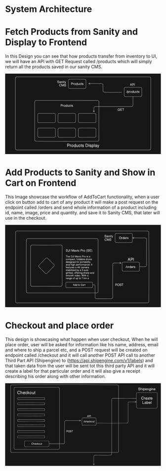 # System Architecture

# Fetch Products from Sanity and Display to Frontend

In this Design you can see that how products transfer from inventory to UI, we will have an API with GET Request called /products which will simply return all the products saved in our sanity CMS.

<img src="/documentation/Sytem Architecture Images/Product-Display.png" alt="Alt text" width="900"  />


# Add Products to Sanity and Show in Cart on Frontend

This Image showcase the workflow of AddToCart functionality, when a user click on button add to cart of any product it will make a post request on the endpoint called /orders and send whole information of a product including id, name, image, price and quantity. and save it to Sanity CMS, that later will use in the checkout.

<img src="/documentation/Sytem Architecture Images/AddToCart.png" alt="Alt text" width="900"  />


# Checkout and place order

This design is showcasing what happen when user checkout, When he will place order, user will be asked for information like his name, address, email and where to ship a parcel etc, and a POST request will be created on endpoint called /checkout and it will call another POST API call to another Third Part API (Shipengine) to (https://api.shipengine.com/v1/labels) and that taken data from the user will be sent tot this third party API and it will create a label for that particular order and it will also give a receipt describing his order along with other information.

<img src="/documentation/Sytem Architecture Images/Checkout.png" alt="Alt text" width="900"  />
